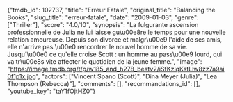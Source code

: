 {"tmdb_id": 102737, "title": "Erreur Fatale", "original_title": "Balancing the Books", "slug_title": "erreur-fatale", "date": "2009-01-03", "genre": ["Thriller"], "score": "4.0/10", "synopsis": "La fulgurante ascension professionnelle de Julia ne lui laisse gu\u00e8re le temps pour une nouvelle relation amoureuse. Depuis son divorce et malgr\u00e9 l'aide de ses amis, elle n'arrive pas \u00e0 rencontrer le nouvel homme de sa vie. Jusqu'\u00e0 ce qu'elle croise Scott : un homme au pass\u00e9 lourd, qui va tr\u00e8s vite affecter le quotidien de la jeune femme.", "image": "https://image.tmdb.org/t/p/w185_and_h278_bestv2/iSfKzlqKstLlw8zz7a9ai0f1p1x.jpg", "actors": ["Vincent Spano (Scott)", "Dina Meyer (Julia)", "Lea Thompson (Rebecca)"], "comments": [], "recommandations_id": [], "youtube_key": "taY1fOjtHZ0"}